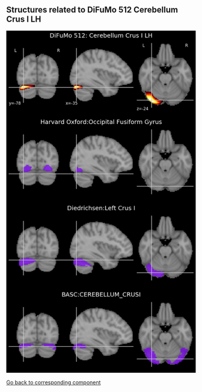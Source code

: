 


## Structures related to DiFuMo 512 Cerebellum Crus I LH

![442](442.jpg "Structures related to DiFuMo 512 Cerebellum Crus I LH")

[Go back to corresponding component](https://parietal-inria.github.io/DiFuMo/512/html/442.html)